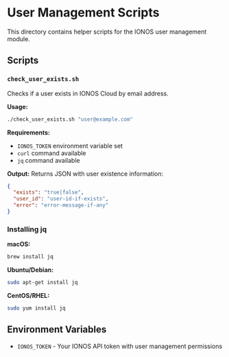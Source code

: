 # User Management Scripts

This directory contains helper scripts for the IONOS user management module.

## Scripts

### `check_user_exists.sh`
Checks if a user exists in IONOS Cloud by email address.

**Usage:**
```bash
./check_user_exists.sh "user@example.com"
```

**Requirements:**
- `IONOS_TOKEN` environment variable set
- `curl` command available
- `jq` command available

**Output:**
Returns JSON with user existence information:
```json
{
  "exists": "true|false",
  "user_id": "user-id-if-exists",
  "error": "error-message-if-any"
}
```

### Installing jq

**macOS:**
```bash
brew install jq
```

**Ubuntu/Debian:**
```bash
sudo apt-get install jq
```

**CentOS/RHEL:**
```bash
sudo yum install jq
```

## Environment Variables

- `IONOS_TOKEN` - Your IONOS API token with user management permissions